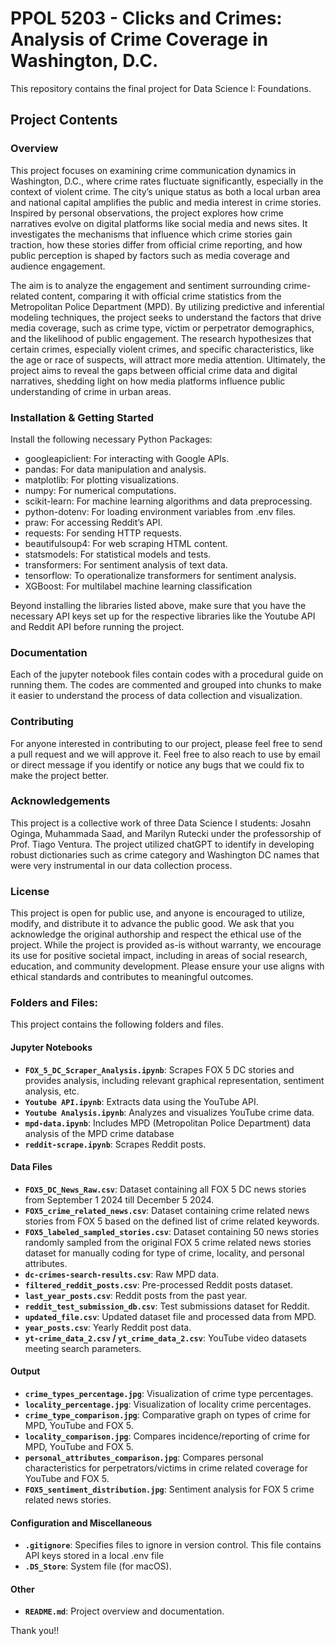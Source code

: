 # PPOL 5203 - Clicks and Crimes: Analysis of Crime Coverage in Washington, D.C.


This repository contains the final project for Data Science I: Foundations.

## Project Contents 

### Overview

This project focuses on examining crime communication dynamics in Washington, D.C., where crime rates fluctuate significantly, especially in the context of violent crime. The city’s unique status as both a local urban area and national capital amplifies the public and media interest in crime stories. Inspired by personal observations, the project explores how crime narratives evolve on digital platforms like social media and news sites. It investigates the mechanisms that influence which crime stories gain traction, how these stories differ from official crime reporting, and how public perception is shaped by factors such as media coverage and audience engagement.

The aim is to analyze the engagement and sentiment surrounding crime-related content, comparing it with official crime statistics from the Metropolitan Police Department (MPD). By utilizing predictive and inferential modeling techniques, the project seeks to understand the factors that drive media coverage, such as crime type, victim or perpetrator demographics, and the likelihood of public engagement. The research hypothesizes that certain crimes, especially violent crimes, and specific characteristics, like the age or race of suspects, will attract more media attention. Ultimately, the project aims to reveal the gaps between official crime data and digital narratives, shedding light on how media platforms influence public understanding of crime in urban areas.

### Installation & Getting Started

Install the following necessary Python Packages: 
- googleapiclient: For interacting with Google APIs.
- pandas: For data manipulation and analysis.
- matplotlib: For plotting visualizations.
- numpy: For numerical computations.
- scikit-learn: For machine learning algorithms and data preprocessing.
- python-dotenv: For loading environment variables from .env files.
- praw: For accessing Reddit’s API.
- requests: For sending HTTP requests.
- beautifulsoup4: For web scraping HTML content.
- statsmodels: For statistical models and tests.
- transformers: For sentiment analysis of text data.
- tensorflow: To operationalize transformers for sentiment analysis.
- XGBoost: For multilabel machine learning classification 

Beyond installing the libraries listed above, make sure that you have the necessary API keys set up for the respective libraries like the Youtube API and Reddit API before running the project.


### Documentation

Each of the jupyter notebook files contain codes with a procedural guide on running them. The codes are commented and grouped into chunks to make it easier to understand the process of data collection and visualization. 

### Contributing

For anyone interested in contributing to our project, please feel free to send a pull request and we will approve it. Feel free to also reach to use by email or direct message if you identify or notice any bugs that we could fix to make the project better. 

### Acknowledgements

This project is a collective work of three Data Science I students: Josahn Oginga, Muhammada Saad, and Marilyn Rutecki under the professorship of Prof. Tiago Ventura. The project utilized chatGPT to identify in developing robust dictionaries such as crime category and Washington DC names that were very instrumental in our data collection process. 

### License

This project is open for public use, and anyone is encouraged to utilize, modify, and distribute it to advance the public good. We ask that you acknowledge the original authorship and respect the ethical use of the project. While the project is provided as-is without warranty, we encourage its use for positive societal impact, including in areas of social research, education, and community development. Please ensure your use aligns with ethical standards and contributes to meaningful outcomes. 

### Folders and Files:

This project contains the following folders and files. 

#### **Jupyter Notebooks**
- **`FOX_5_DC_Scraper_Analysis.ipynb`**: Scrapes FOX 5 DC stories and provides analysis, including relevant graphical representation, sentiment analysis, etc.  
- **`Youtube API.ipynb`**: Extracts data using the YouTube API.  
- **`Youtube Analysis.ipynb`**: Analyzes and visualizes YouTube crime data.  
- **`mpd-data.ipynb`**: Includes MPD (Metropolitan Police Department) data analysis of the MPD crime database  
- **`reddit-scrape.ipynb`**: Scrapes Reddit posts.  

#### **Data Files**
- **`FOX5_DC_News_Raw.csv`**: Dataset containing all FOX 5 DC news stories from September 1 2024 till December 5 2024.
- **`FOX5_crime_related_news.csv`**: Dataset containing crime related news stories from FOX 5 based on the defined list of crime related keywords.
- **`FOX5_labeled_sampled_stories.csv`**: Dataset containing 50 news stories randomly sampled from the original FOX 5 crime related news stories dataset for manually coding for type of crime, locality, and personal attributes.
- **`dc-crimes-search-results.csv`**: Raw MPD data.  
- **`filtered_reddit_posts.csv`**: Pre-processed Reddit posts dataset.  
- **`last_year_posts.csv`**: Reddit posts from the past year.  
- **`reddit_test_submission_db.csv`**: Test submissions dataset for Reddit.  
- **`updated_file.csv`**: Updated dataset file and processed data from MPD.  
- **`year_posts.csv`**: Yearly Reddit post data.  
- **`yt-crime_data_2.csv` / `yt_crime_data_2.csv`**: YouTube video datasets meeting search parameters.  

#### **Output**
- **`crime_types_percentage.jpg`**: Visualization of crime type percentages.  
- **`locality_percentage.jpg`**: Visualization of locality crime percentages.
- **`crime_type_comparison.jpg`**: Comparative graph on types of crime for MPD, YouTube and FOX 5.
- **`locality_comparison.jpg`**: Compares incidence/reporting of crime for MPD, YouTube and FOX 5.
- **`personal_attributes_comparison.jpg`**: Compares personal characteristics for perpetrators/victims in crime related coverage for YouTube and FOX 5.
- **`FOX5_sentiment_distribution.jpg`**: Sentiment analysis for FOX 5 crime related news stories. 

#### **Configuration and Miscellaneous**
- **`.gitignore`**: Specifies files to ignore in version control. This file contains API keys stored in a local .env file  
- **`.DS_Store`**: System file (for macOS).  

#### **Other**
- **`README.md`**: Project overview and documentation.   


Thank you!!








